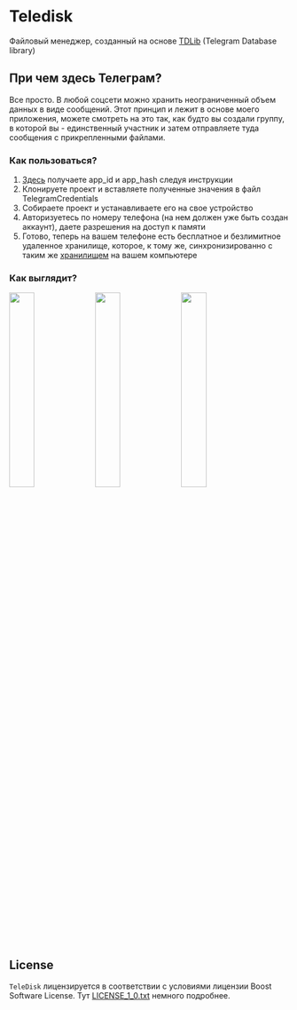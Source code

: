 # Teledisk

Файловый менеджер, созданный на основе [TDLib](https://github.com/tdlib/td) (Telegram Database
 library)

## При чем здесь Телеграм?

Все просто. В любой соцсети можно хранить неограниченный объем данных в виде сообщений. Этот принцип и лежит в основе моего приложения, можете смотреть на это так, как будто вы создали группу, в которой вы - единственный участник и затем отправляете туда сообщения с прикрепленными файлами.
 
### Как пользоваться?

1. [Здесь](https://my.telegram.org) получаете app_id и app_hash следуя инструкции
2. Клонируете проект и вставляете полученные значения в файл TelegramCredentials
3. Собираете проект и устанавливаете его на свое устройство
4. Авторизуетесь по номеру телефона (на нем должен уже быть создан аккаунт), даете разрешения на доступ к памяти
5. Готово, теперь на вашем телефоне есть бесплатное и безлимитное удаленное хранилище, которое, к тому же, синхронизированно с таким же [хранилищем](https://github.com/Rikki1004/teleDisk2.0) на вашем компьютере
 
 ### Как выглядит?
<img src="https://user-images.githubusercontent.com/81743483/224511651-5cfe879e-036f-4903-a6ce-48877519186e.png" width="30%">
<img src="https://user-images.githubusercontent.com/81743483/224511656-11fae4e0-c9db-4e72-a748-54c2f9cf57b8.png" width="30%">
<img src="https://user-images.githubusercontent.com/81743483/224511673-0f6ed35e-7a34-4b75-92bf-1d4d3f252e2f.png" width="30%">

<a name="license"></a>
## License
`TeleDisk` лицензируется в соответствии с условиями лицензии Boost Software License. Тут [LICENSE_1_0.txt](http://www.boost.org/LICENSE_1_0.txt) немного подробнее.
